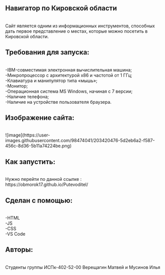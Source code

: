 <h2>Навигатор по Кировской области</h2> <br/> 
Сайт является одним из информационных инструментов, способных дать первое представление о местах, которые можно посетить в Кировской области.<br/>
<h2>Требования для запуска:</h2> <br/>
-IBM-совместимая электронная вычислительная машина;<br/>
-Микропроцессор с архитектурой x86 и частотой от 1 ГГц;<br/>
-Клавиатура и манипулятор типа «мышь»;<br/>
-Монитор;<br/>
-Операционная система MS Windows, начиная с 7 версии;<br/>
-Наличие телефона;<br/>
-Наличие на устройстве пользователя браузера.<br/>
<h2>Изображение сайта:</h2> <br/>
![image](https://user-images.githubusercontent.com/98474041/203420476-5d2eb6a2-f587-456c-8d36-5b11a74224be.png)
<h2>Как запустить:</h2> <br/>
Нужно перейти по данной ссылке : https://obmorok17.github.io/Putevoditel/<br/>
<h2>Сделан с помощью:</h2> <br/>
-HTML<br/>
-JS<br/>
-CSS<br/>
-VS Code<br/>
<h2>Авторы:</h2> <br/>
Студенты группы ИСПк-402-52-00 Верещагин Матвей и Мусинов Илья<br/>
